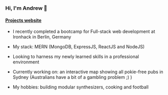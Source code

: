 ### Hi, I'm Andrew 👋

#### [Projects website](https://andrewmiller-projects.netlify.app/)

- I recently completed a bootcamp for Full-stack web development at Ironhack in Berlin, Germany

- My stack: MERN (MongoDB, ExpressJS, ReactJS and NodeJS)

- Looking to harness my newly learned skills in a professional environment

- Currently working on: an interactive map showing all pokie-free pubs in Sydney (Australians have a bit of a gambling problem ;) )

- My hobbies: building modular synthesizers, cooking and football 
